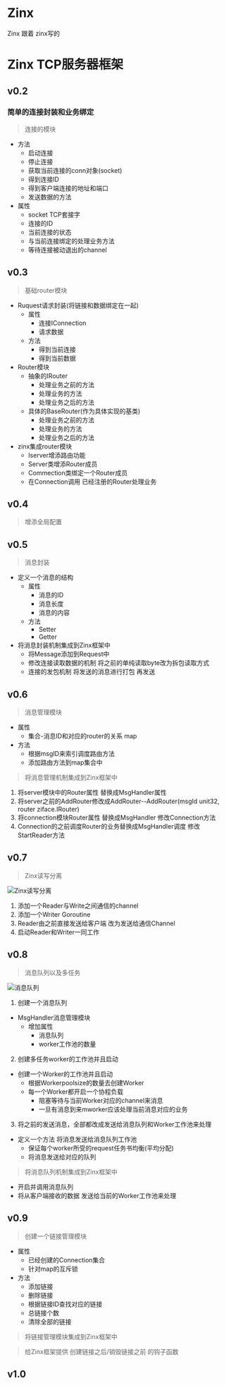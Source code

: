 # Zinx
Zinx 跟着 zinx写的
# Zinx TCP服务器框架

## v0.2
### 简单的连接封装和业务绑定
> 连接的模块
- 方法
    - 启动连接
    - 停止连接
    - 获取当前连接的conn对象(socket)
    - 得到连接ID
    - 得到客户端连接的地址和端口
    - 发送数据的方法
- 属性
    - socket TCP套接字
    - 连接的ID
    - 当前连接的状态
    - 与当前连接绑定的处理业务方法
    - 等待连接被动退出的channel

## v0.3

> 基础router模块

- Ruquest请求封装(将链接和数据绑定在一起)
    - 属性
        - 连接IConnection
        - 请求数据
    - 方法
        - 得到当前连接
        - 得到当前数据
- Router模块
    - 抽象的IRouter
        -  处理业务之前的方法
        -  处理业务的方法
        -  处理业务之后的方法
    - 具体的BaseRouter(作为具体实现的基类)
        -  处理业务之前的方法
        -  处理业务的方法
        -  处理业务之后的方法
- zinx集成router模块
    - Iserver增添路由功能
    - Server类增添Router成员
    - Commection类绑定一个Router成员
    - 在Connection调用 已经注册的Router处理业务

## v0.4
> 增添全局配置

## v0.5

> 消息封装

- 定义一个消息的结构
    - 属性
        - 消息的ID
        - 消息长度
        - 消息的内容
    - 方法
        - Setter
        - Getter
- 将消息封装机制集成到Zinx框架中    
    - 将Message添加到Request中
    - 修改连接读取数据的机制 将之前的单纯读取byte改为拆包读取方式
    - 连接的发包机制 将发送的消息进行打包 再发送

## v0.6

> 消息管理模块

- 属性
    - 集合-消息ID和对应的router的关系 map
- 方法
    - 根据msgID来索引调度路由方法
    - 添加路由方法到map集合中
> 将消息管理机制集成到Zinx框架中
1. 将server模块中的Router属性 替换成MsgHandler属性
2. 将server之前的AddRouter修改成AddRouter--AddRouter(msgId unit32, router ziface.IRouter)
3. 将connection模块Router属性 替换成MsgHandler 修改Connection方法
4. Connection的之前调度Router的业务替换成MsgHandler调度 修改StartReader方法

## v0.7
> Zinx读写分离

![Zinx读写分离](https://img.kancloud.cn/80/28/8028019d6bfce107ebc1bf5a15fd8940_1024x768.jpeg)

1. 添加一个Reader与Write之间通信的channel
2. 添加一个Writer Goroutine
3. Reader由之前直接发送给客户端 改为发送给通信Channel
4. 启动Reader和Writer一同工作


## v0.8
> 消息队列以及多任务

![消息队列](https://img.kancloud.cn/70/6c/706cb06abebcb8c1b7dd22c23d79cf48_1024x768.jpeg)

1. 创建一个消息队列
- MsgHandler消息管理模块
    - 增加属性
        - 消息队列
        - worker工作池的数量
2. 创建多任务worker的工作池并且启动
- 创建一个Worker的工作池并且启动
    - 根据Workerpoolsize的数量去创建Worker
    - 每一个Worker都开启一个协程负载
        - 阻塞等待与当前Worker对应的channel来消息
        - 一旦有消息到来mworker应该处理当前消息对应的业务
3. 将之前的发送消息，全部都改成发送给消息队列和Worker工作池来处理
- 定义一个方法 将消息发送给消息队列工作池
    - 保证每个worker所受的request任务书均衡(平均分配) 
    - 将消息发送给对应的队列 

> 将消息队列机制集成到Zinx框架中
- 开启并调用消息队列
- 将从客户端接收的数据 发送给当前的Worker工作池来处理

## v0.9
> 创建一个链接管理模块 
- 属性
    - 已经创建的Connection集合
    - 针对map的互斥锁
- 方法
    - 添加链接
    - 删除链接
    - 根据链接ID查找对应的链接
    - 总链接个数
    - 清除全部的链接
> 将链接管理模块集成到Zinx框架中

> 给Zinx框架提供 创建链接之后/销毁链接之前 的钩子函数

>

## v1.0

